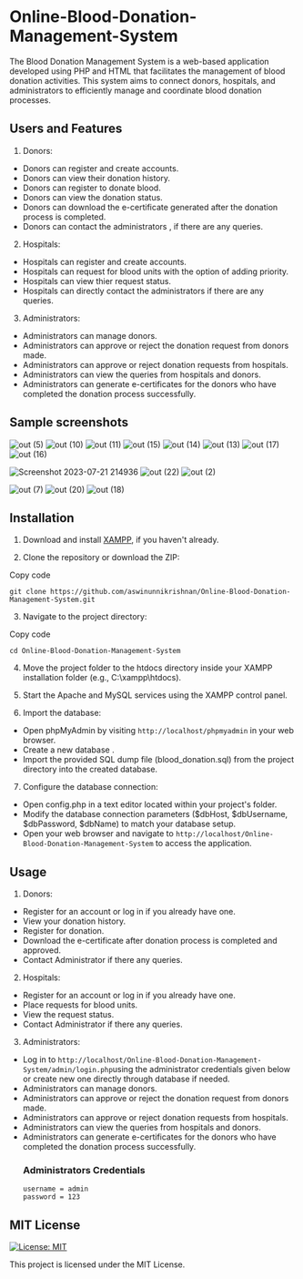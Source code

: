 # Online-Blood-Donation-Management-System

The Blood Donation Management System is a web-based application developed using PHP and HTML that facilitates the management of blood donation activities. This system aims to connect donors, hospitals, and administrators to efficiently manage and coordinate blood donation processes.

## Users and Features
1. Donors:

- Donors can register and create accounts.
- Donors can view their donation history.
- Donors can register to donate blood.
- Donors can view the donation status.
- Donors can download the e-certificate generated after the donation process is completed.
- Donors can contact the administrators , if there are any queries.
2. Hospitals:

- Hospitals can register and create accounts.
- Hospitals can request for blood units with the option of adding priority.
- Hospitals can view thier request status.
- Hospitals can directly contact the administrators if there are any queries.
3. Administrators:

- Administrators can manage donors.
- Administrators can approve or reject the donation request from donors made.
- Administrators can approve or reject donation requests from hospitals.
- Administrators can view the queries from hospitals and donors.
- Administrators can generate e-certificates for the donors who have completed the donation process successfully.

## Sample screenshots

![out (5)](https://github.com/aswinunnikrishnan/Online-Blood-Donation-Management-System/assets/76864166/0139e34c-694f-4b4d-b1be-8eaf78943dee)
![out (10)](https://github.com/aswinunnikrishnan/Online-Blood-Donation-Management-System/assets/76864166/57b001a0-c41b-4fcd-b8f8-ba9afa26781a)
![out (11)](https://github.com/aswinunnikrishnan/Online-Blood-Donation-Management-System/assets/76864166/04eef227-cc56-467b-8570-6bb718976262)
![out (15)](https://github.com/aswinunnikrishnan/Online-Blood-Donation-Management-System/assets/76864166/ff07ecfa-fb02-458a-8086-609edf65b76a)
![out (14)](https://github.com/aswinunnikrishnan/Online-Blood-Donation-Management-System/assets/76864166/62239100-f161-4307-9935-7c9ba6f86dd2)
![out (13)](https://github.com/aswinunnikrishnan/Online-Blood-Donation-Management-System/assets/76864166/75f6bcd6-5660-49dd-a522-3bbb198c705e)
![out (17)](https://github.com/aswinunnikrishnan/Online-Blood-Donation-Management-System/assets/76864166/ce54ef2f-ff6a-4f87-8b14-943273f4eb0e)
![out (16)](https://github.com/aswinunnikrishnan/Online-Blood-Donation-Management-System/assets/76864166/590689a5-1272-4245-9aec-5e43c0079baf)

![Screenshot 2023-07-21 214936](https://github.com/aswinunnikrishnan/Online-Blood-Donation-Management-System/assets/76864166/0e0ce2d2-93da-4ec2-9cbb-99fba256d230)
![out (22)](https://github.com/aswinunnikrishnan/Online-Blood-Donation-Management-System/assets/76864166/8a9a6b00-d3b7-4392-b0d6-9858303149d5)
![out (2)](https://github.com/aswinunnikrishnan/Online-Blood-Donation-Management-System/assets/76864166/77a9d777-b8de-4328-b331-0582da0744f9)


![out (7)](https://github.com/aswinunnikrishnan/Online-Blood-Donation-Management-System/assets/76864166/85e739d2-92d1-41c8-94f5-f915029c01a0)
![out (20)](https://github.com/aswinunnikrishnan/Online-Blood-Donation-Management-System/assets/76864166/2a51106c-3197-46bd-82f7-0a90eb2f3039)
![out (18)](https://github.com/aswinunnikrishnan/Online-Blood-Donation-Management-System/assets/76864166/32b80ea7-c494-4979-9c14-482f1891e2a0)






  
## Installation

1. Download and install [XAMPP](https://www.apachefriends.org/index.html), if you haven't already.

2. Clone the repository or download the ZIP:

Copy code
```
git clone https://github.com/aswinunnikrishnan/Online-Blood-Donation-Management-System.git
```
3. Navigate to the project directory:

Copy code
```
cd Online-Blood-Donation-Management-System
```
4. Move the project folder to the htdocs directory inside your XAMPP installation folder (e.g., C:\xampp\htdocs).

5. Start the Apache and MySQL services using the XAMPP control panel.

6. Import the database:

- Open phpMyAdmin by visiting `http://localhost/phpmyadmin` in your web browser.
- Create a new database .
- Import the provided SQL dump file (blood_donation.sql) from the project directory into the created database.
7. Configure the database connection:

- Open config.php in a text editor located within your project's folder.
- Modify the database connection parameters ($dbHost, $dbUsername, $dbPassword, $dbName) to match your database setup.
- Open your web browser and navigate to  `http://localhost/Online-Blood-Donation-Management-System` to access the application.

## Usage
1. Donors:

- Register for an account or log in if you already have one.
- View your donation history.
- Register for donation.
- Download the e-certificate after donation process is completed and approved.
- Contact Administrator if there any queries.
2. Hospitals:

- Register for an account or log in if you already have one.
- Place requests for blood units.
- View the request status.
- Contact Administrator if there any queries.
3. Administrators:

- Log in to `http://localhost/Online-Blood-Donation-Management-System/admin/login.php`using the administrator credentials given below or create new one directly through database if needed.
- Administrators can manage donors.
- Administrators can approve or reject the donation request from donors made.
- Administrators can approve or reject donation requests from hospitals.
- Administrators can view the queries from hospitals and donors.
- Administrators can generate e-certificates for the donors who have completed the donation process successfully.
  ### Administrators Credentials
  ```
  username = admin
  password = 123
  ```


## MIT License
     
[![License: MIT](https://img.shields.io/badge/License-MIT-green.svg)](https://github.com/aswinunnikrishnan/Online-Blood-Donation-Management-System/blob/e4d2f402f6368f381eae7487ccc8a65b2c078fbe/LICENSE)


This project is licensed under the MIT License.  


